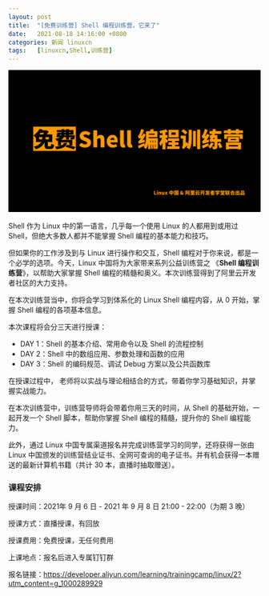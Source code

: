 ```yaml
---
layout: post
title:	"[免费训练营] Shell 编程训练营，它来了"
date:	2021-08-18 14:16:00 +0800 
categories:	新闻 linuxcn 
tags:	[linuxcn,Shell,训练营]
---
```



![](/Asserts/Images/album/202108/18/143117arjv9m9e8kk9mbem.png)


Shell 作为 Linux 中的第一语言，几乎每一个使用 Linux 的人都用到或用过 Shell，但绝大多数人都并不能掌握 Shell 编程的基本能力和技巧。


但如果你的工作涉及到与 Linux 进行操作和交互，Shell 编程对于你来说，都是一个必学的选项。今天，Linux 中国将为大家带来系列公益训练营之 《**Shell 编程训练营**》，以帮助大家掌握 Shell 编程的精髓和奥义。本次训练营得到了阿里云开发者社区的大力支持。


在本次训练营当中，你将会学习到体系化的 Linux Shell 编程内容，从 0 开始，掌握 Shell 编程的各项基本信息。


本次课程将会分三天进行授课：


* DAY 1：Shell 的基本介绍、常用命令以及 Shell 的流程控制
* DAY 2：Shell 中的数组应用、参数处理和函数的应用
* DAY 3：Shell 的编码规范、调试 Debug 方案以及公共函数库


在授课过程中， 老师将以实战与理论相结合的方式，带着你学习基础知识，并掌握实战能力。


在本次训练营中，训练营导师将会带着你用三天的时间，从 Shell 的基础开始，一起开发一个 Shell 脚本，帮助你掌握 Shell 编程的精髓，提升你的 Shell 编程能力。


此外，通过 Linux 中国专属渠道报名并完成训练营学习的同学，还将获得一张由 Linux 中国颁发的训练营结业证书、全网可查询的电子证书。并有机会获得一本赠送的最新计算机书籍（共计 30 本，直播时抽取赠送）。


### 课程安排


授课时间：2021年 9 月 6 日 - 2021 年 9 月 8 日 21:00 - 22:00（为期 3 晚）


授课方式：直播授课，有回放


授课费用：免费授课，无任何费用


上课地点：报名后进入专属钉钉群


报名链接：<https://developer.aliyun.com/learning/trainingcamp/linux/2?utm_content=g_1000289929>
